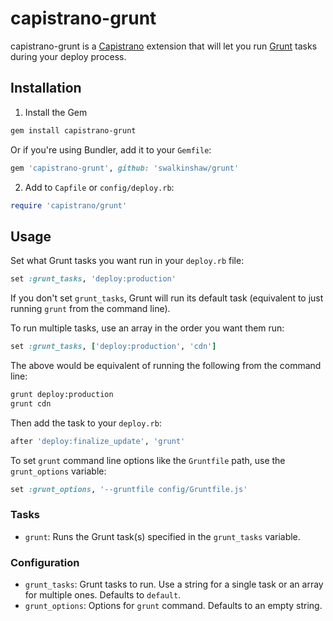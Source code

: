 # capistrano-grunt

capistrano-grunt is a [Capistrano](https://github.com/capistrano/capistrano) extension that will let you run [Grunt](http://gruntjs.com/) tasks during your deploy process.

## Installation

1. Install the Gem

```bash
gem install capistrano-grunt
```

Or if you're using Bundler, add it to your `Gemfile`:

```ruby
gem 'capistrano-grunt', github: 'swalkinshaw/grunt'
```

2. Add to `Capfile` or `config/deploy.rb`:

```ruby
require 'capistrano/grunt'
```

## Usage

Set what Grunt tasks you want run in your `deploy.rb` file:

```ruby
set :grunt_tasks, 'deploy:production'
```

If you don't set `grunt_tasks`, Grunt will run its default task (equivalent to just running `grunt` from the command line).

To run multiple tasks, use an array in the order you want them run:

```ruby
set :grunt_tasks, ['deploy:production', 'cdn']
```

The above would be equivalent of running the following from the command line:

```bash
grunt deploy:production
grunt cdn
```

Then add the task to your `deploy.rb`:

```ruby
after 'deploy:finalize_update', 'grunt'
```

To set `grunt` command line options like the `Gruntfile` path, use the `grunt_options` variable:

```ruby
set :grunt_options, '--gruntfile config/Gruntfile.js'
```

### Tasks

* `grunt`: Runs the Grunt task(s) specified in the `grunt_tasks` variable.

### Configuration

* `grunt_tasks`: Grunt tasks to run. Use a string for a single task or an array for multiple ones. Defaults to `default`.
* `grunt_options`: Options for `grunt` command. Defaults to an empty string.
